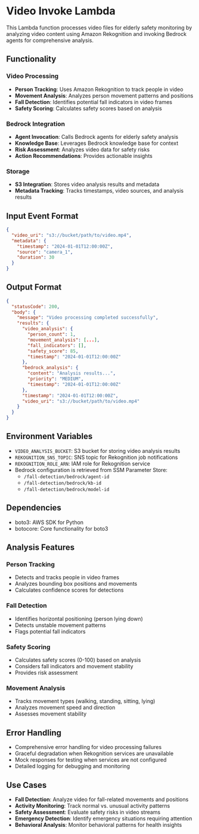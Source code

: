 # Video Invoke Lambda

This Lambda function processes video files for elderly safety monitoring by analyzing video content using Amazon Rekognition and invoking Bedrock agents for comprehensive analysis.

## Functionality

### Video Processing
- **Person Tracking**: Uses Amazon Rekognition to track people in video
- **Movement Analysis**: Analyzes person movement patterns and positions
- **Fall Detection**: Identifies potential fall indicators in video frames
- **Safety Scoring**: Calculates safety scores based on analysis

### Bedrock Integration
- **Agent Invocation**: Calls Bedrock agents for elderly safety analysis
- **Knowledge Base**: Leverages Bedrock knowledge base for context
- **Risk Assessment**: Analyzes video data for safety risks
- **Action Recommendations**: Provides actionable insights

### Storage
- **S3 Integration**: Stores video analysis results and metadata
- **Metadata Tracking**: Tracks timestamps, video sources, and analysis results

## Input Event Format

```json
{
  "video_uri": "s3://bucket/path/to/video.mp4",
  "metadata": {
    "timestamp": "2024-01-01T12:00:00Z",
    "source": "camera_1",
    "duration": 30
  }
}
```

## Output Format

```json
{
  "statusCode": 200,
  "body": {
    "message": "Video processing completed successfully",
    "results": {
      "video_analysis": {
        "person_count": 1,
        "movement_analysis": [...],
        "fall_indicators": [],
        "safety_score": 85,
        "timestamp": "2024-01-01T12:00:00Z"
      },
      "bedrock_analysis": {
        "content": "Analysis results...",
        "priority": "MEDIUM",
        "timestamp": "2024-01-01T12:00:00Z"
      },
      "timestamp": "2024-01-01T12:00:00Z",
      "video_uri": "s3://bucket/path/to/video.mp4"
    }
  }
}
```

## Environment Variables

- `VIDEO_ANALYSIS_BUCKET`: S3 bucket for storing video analysis results
- `REKOGNITION_SNS_TOPIC`: SNS topic for Rekognition job notifications
- `REKOGNITION_ROLE_ARN`: IAM role for Rekognition service
- Bedrock configuration is retrieved from SSM Parameter Store:
  - `/fall-detection/bedrock/agent-id`
  - `/fall-detection/bedrock/kb-id`
  - `/fall-detection/bedrock/model-id`

## Dependencies

- boto3: AWS SDK for Python
- botocore: Core functionality for boto3

## Analysis Features

### Person Tracking
- Detects and tracks people in video frames
- Analyzes bounding box positions and movements
- Calculates confidence scores for detections

### Fall Detection
- Identifies horizontal positioning (person lying down)
- Detects unstable movement patterns
- Flags potential fall indicators

### Safety Scoring
- Calculates safety scores (0-100) based on analysis
- Considers fall indicators and movement stability
- Provides risk assessment

### Movement Analysis
- Tracks movement types (walking, standing, sitting, lying)
- Analyzes movement speed and direction
- Assesses movement stability

## Error Handling

- Comprehensive error handling for video processing failures
- Graceful degradation when Rekognition services are unavailable
- Mock responses for testing when services are not configured
- Detailed logging for debugging and monitoring

## Use Cases

- **Fall Detection**: Analyze video for fall-related movements and positions
- **Activity Monitoring**: Track normal vs. unusual activity patterns
- **Safety Assessment**: Evaluate safety risks in video streams
- **Emergency Detection**: Identify emergency situations requiring attention
- **Behavioral Analysis**: Monitor behavioral patterns for health insights
